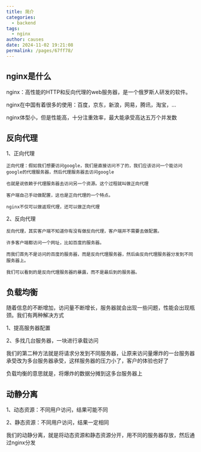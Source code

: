 ```yaml
---
title: 简介
categories: 
  - backend
tags: 
  - nginx
author: causes
date: 2024-11-02 19:21:08
permalink: /pages/67ff78/
---
```


## nginx是什么

nginx：高性能的HTTP和反向代理的web服务器，是一个俄罗斯人研发的软件。

nginx在中国有着很多的使用：百度，京东，新浪，网易，腾讯，淘宝，…

nginx体型小，但是性能高，十分注重效率，最大能承受高达五万个并发数

## 反向代理

1、正向代理

    正向代理：假如我们想要访问google，我们是直接访问不了的，我们应该访问一个能访问google的代理服务器，然后代理服务器去访问google

    也就是说依赖于代理服务器去访问另一个资源。这个过程就叫做正向代理

    客户端自己手动做配置，这也是正向代理的一个特点。

    nginx不仅可以做返现代理，还可以做正向代理

2、反向代理

    反向代理，其实客户端不知道你有没有做反向代理，客户端并不需要去做配置。

    许多客户端都访问一个网址，比如百度的服务器。

    而我们首先不是访问的百度的服务器，而是反向代理服务器，然后由反向代理服务器分发到不同服务器上。

    我们可以看到的是反向代理服务器的暴露，而不是最后到的服务器。

## 负载均衡

随着信息的不断增加，访问量不断增长，服务器就会出现一些问题，性能会出现瓶颈。我们有两种解决方式

1、提高服务器配置

2、多找几台服务器，一块进行承载访问

我们的第二种方法就是将请求分发到不同服务器，让原来访问量爆炸的一台服务器承受改为多台服务器承受，这样服务器的压力小了，客户的体验也好了

负载均衡的意思就是，将爆炸的数据分摊到这多台服务器上

## 动静分离

1、动态资源：不同用户访问，结果可能不同

2、静态资源：不同用户访问，结果一定相同

我们的动静分离，就是将动态资源和静态资源分开，用不同的服务器存放，然后通过nginx分发
